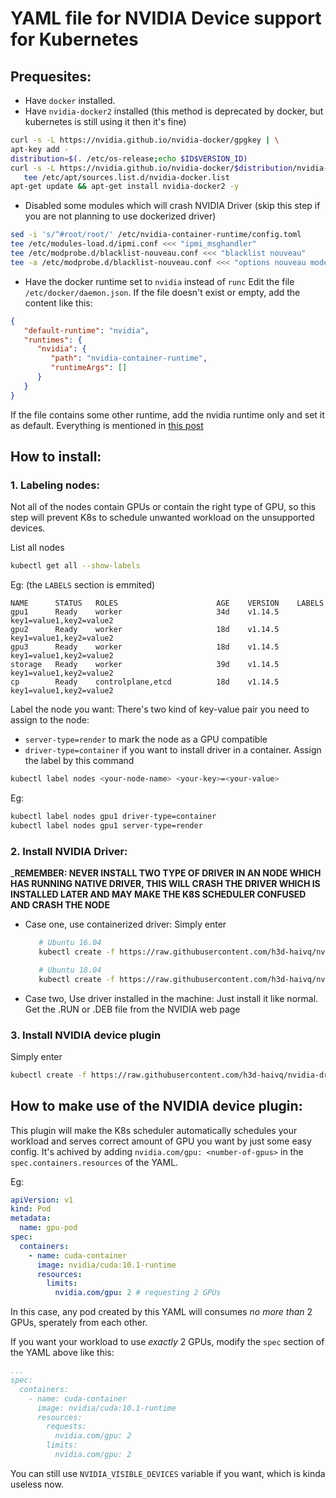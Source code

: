 # YAML file for NVIDIA Device support for Kubernetes

## Prequesites:
   - Have `docker` installed.
   - Have `nvidia-docker2` installed (this method is deprecated by docker, but kubernetes is still using it then it's fine) 
   ```bash
   curl -s -L https://nvidia.github.io/nvidia-docker/gpgkey | \
   apt-key add -
   distribution=$(. /etc/os-release;echo $ID$VERSION_ID)
   curl -s -L https://nvidia.github.io/nvidia-docker/$distribution/nvidia-docker.list | \
      tee /etc/apt/sources.list.d/nvidia-docker.list
   apt-get update && apt-get install nvidia-docker2 -y
   ```
   - Disabled some modules which will crash NVIDIA Driver (skip this step if you are not planning to use dockerized driver)
   ```bash
   sed -i 's/^#root/root/' /etc/nvidia-container-runtime/config.toml
   tee /etc/modules-load.d/ipmi.conf <<< "ipmi_msghandler"
   tee /etc/modprobe.d/blacklist-nouveau.conf <<< "blacklist nouveau"
   tee -a /etc/modprobe.d/blacklist-nouveau.conf <<< "options nouveau modeset=0"
   ```
   - Have the docker runtime set to `nvidia` instead of `runc`
   Edit the file `/etc/docker/daemon.json`. If the file doesn't exist or empty, add the content like this:
   ```json
   {
      "default-runtime": "nvidia",
      "runtimes": {
         "nvidia": {
            "path": "nvidia-container-runtime",
            "runtimeArgs": []
         }
      }
   }
   ```
   If the file contains some other runtime, add the nvidia runtime only and set it as default.
Everything is mentioned in [this post](https://github.com/NVIDIA/nvidia-docker/wiki/Driver-containers-(Beta)#quickstart) 

## How to install:
### 1. Labeling nodes:
Not all of the nodes contain GPUs or contain the right type of GPU, so this step will prevent K8s to schedule unwanted workload on the unsupported devices.

List all nodes
```bash
kubectl get all --show-labels
```
Eg: (the `LABELS` section is emmited)
```
NAME      STATUS   ROLES                      AGE    VERSION    LABELS
gpu1      Ready    worker                     34d    v1.14.5    key1=value1,key2=value2
gpu2      Ready    worker                     18d    v1.14.5    key1=value1,key2=value2
gpu3      Ready    worker                     18d    v1.14.5    key1=value1,key2=value2
storage   Ready    worker                     39d    v1.14.5    key1=value1,key2=value2
cp        Ready    controlplane,etcd          18d    v1.14.5    key1=value1,key2=value2
```
Label the node you want:
There's two kind of key-value pair you need to assign to the node:
   - `server-type=render` to mark the node as a GPU compatible
   - `driver-type=container` if you want to install driver in a container.
Assign the label by this command
```bash
kubectl label nodes <your-node-name> <your-key>=<your-value>
```
Eg:
```bash
kubectl label nodes gpu1 driver-type=container
kubectl label nodes gpu1 server-type=render
```
### 2. Install NVIDIA Driver:

___REMEMBER: NEVER INSTALL TWO TYPE OF DRIVER IN AN NODE WHICH HAS RUNNING NATIVE DRIVER, THIS WILL CRASH THE DRIVER WHICH IS INSTALLED LATER AND MAY MAKE THE K8S SCHEDULER CONFUSED AND CRASH THE NODE__

   * Case one, use containerized driver:
      Simply enter
      ```bash
         # Ubuntu 16.04
         kubectl create -f https://raw.githubusercontent.com/h3d-haivq/nvidia-driver-kubernetes-yaml/master/nvidia-driver-ubuntu1604.yaml

         # Ubuntu 18.04
         kubectl create -f https://raw.githubusercontent.com/h3d-haivq/nvidia-driver-kubernetes-yaml/master/nvidia-driver-ubuntu1804.yaml
      ```

   * Case two, Use driver installed in the machine:
      Just install it like normal. Get the .RUN or .DEB file from the NVIDIA web page

### 3. Install NVIDIA device plugin
Simply enter
```bash
kubectl create -f https://raw.githubusercontent.com/h3d-haivq/nvidia-driver-kubernetes-yaml/master/nvidia-device-plugin.yaml
```

## How to make use of the NVIDIA device plugin:
This plugin will make the K8s scheduler automatically schedules your workload and serves correct amount of GPU you want by just some easy config. It's achived by adding `nvidia.com/gpu: <number-of-gpus>` in the `spec.containers.resources` of the YAML.

Eg:
```yml
apiVersion: v1
kind: Pod
metadata:
  name: gpu-pod
spec:
  containers:
    - name: cuda-container
      image: nvidia/cuda:10.1-runtime
      resources:
        limits:
          nvidia.com/gpu: 2 # requesting 2 GPUs
```
In this case, any pod created by this YAML will consumes _no more than_ 2 GPUs, sperately from each other.

If you want your workload to use _exactly_ 2 GPUs, modify the `spec` section of the YAML above like this:
```yml
...
spec:
  containers:
    - name: cuda-container
      image: nvidia/cuda:10.1-runtime
      resources:
        requests:
          nvidia.com/gpu: 2
        limits:
          nvidia.com/gpu: 2
```

You can still use `NVIDIA_VISIBLE_DEVICES` variable if you want, which is kinda useless now.

